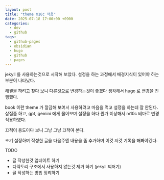 ```yaml
---
layout: post
title: "theme m10c 적용"
date: 2025-07-18 17:00:00 +0900
categories:
  - dev
  - github
tags:
  - github-pages
  - obsidian
  - hugo
  - github
  - pages
---
```

jekyll 를 사용하는것으로 시작해 보았다. 
설정을 하는 과정에서 배경지식이 있어야 하는 부분이 나타났다. 

해결을 하려고 찾다 보니 다른것으로 변경하는것이 좋겠다 생각해서 
hugo 로 변경을 진행했다. 

book 이란 theme 가 깔끔해 보여서 사용하려고 마음을 먹고 설정을 하는데 잘 안된다. 
삽질좀 하고, gpt, gemini 에게 물어보며 설정을 하다 뭔가 이상해서 m10c 테마로 변경 적용하였다. 

끄적이 용도이다 보니 그냥 그냥 끄적여 본다. 

초기 설정하며 작성한 글을 다음주엔 내용을 좀 추가하며 
이것 저것 기록을 해봐야겠다. 

TODO
- 글 작성한것 업데이트 하기 
- 디렉토리 구조에서 사용하지 않는것 제거 하기 (jekyll 찌꺼기)
- 글 작성하는 방법 정리하기 